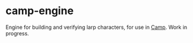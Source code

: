 # camp-engine

Engine for building and verifying larp characters, for use in [Camp](https://www.github.com/kw/camp). Work in progress.
